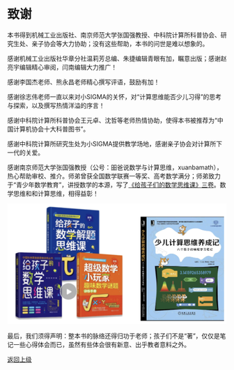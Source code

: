 # 致谢

本书得到机械工业出版社、南京师范大学张国强教授、中科院计算所科普协会、研究生处、亲子协会等大力协助；没有这些帮助，本书的问世是难以想象的。

感谢机械工业出版社华章分社温莉芳总编、朱捷编辑青眼有加，瞩意出版；感谢赵亮宇编辑精心审阅，闫南编辑大力推广！

感谢李国杰老师、熊永昌老师精心撰写评语，鼓励有加！

感谢徐志伟老师一直以来对小SIGMA的关怀，对“计算思维能否少儿习得”的思考与探索，以及撰写热情洋溢的序言！

感谢中科院计算所科普协会王元卓、沈哲等老师热情协助，使得本书被推荐为“中国计算机协会十大科普图书”。

感谢中科院计算所研究生处为小SIGMA提供教学场地，感谢亲子协会对计算所下一代的关爱。

感谢南京师范大学张国强教授（公号：昍爸说数学与计算思维，xuanbamath），热心帮助审校、推介。师弟曾获全国数学联赛一等奖、高考数学满分；师弟致力于“青少年数学教育”，讲授数学的本源，写了[《给孩子们的数学思维课》三卷](https://item.jd.com/10035293970547.html)。数学思维和和计算思维，相得益彰！

![数学思维与计算思维](Figures/Math-and-computer.png)


最后，我们须得声明：整本书的脉络还得归功于老师；孩子们不是“著”，仅仅是笔记一些心得体会而已，虽然有些体会很有新意、出乎教者意料之外。


[返回上级](index.md)

